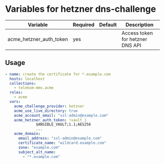 # Variables for hetzner dns-challenge

| Variable                | Required | Default | Description
|-------------------------|----------|---------|------------
| acme_hetzner_auth_token | yes      |         | Access token for hetzner DNS API

## Usage

```yaml
- name: create the certificate for *.example.com
  hosts: localhost
  collections:
    - telekom-mms.acme
  roles:
    - acme
  vars:
    acme_challenge_provider: hetzner
    acme_use_live_directory: true
    acme_account_email: "ssl-admin@example.com"
    acme_hetzner_auth_token: !vault |
              $ANSIBLE_VAULT;1.1;AES256
              ...
    acme_domain:
      email_address: "ssl-admin@example.com"
      certificate_name: "wildcard.example.com"
      zone: "example.com"
      subject_alt_name:
        - "*.example.com"
```

